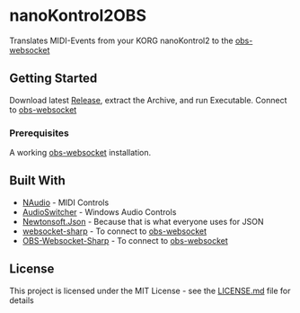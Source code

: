 # nanoKontrol2OBS

Translates MIDI-Events from your KORG nanoKontrol2 to the [obs-websocket](https://github.com/Palakis/obs-websocket)

## Getting Started

Download latest [Release](https://github.com/C9Glax/OBSKorgNanokontrol2/releases), extract the Archive, and run Executable.
Connect to [obs-websocket](https://github.com/Palakis/obs-websocket)

### Prerequisites

A working [obs-websocket](https://github.com/Palakis/obs-websocket) installation.

## Built With

* [NAudio](https://github.com/naudio/NAudio) - MIDI Controls
* [AudioSwitcher](https://github.com/xenolightning/AudioSwitcher) - Windows Audio Controls
* [Newtonsoft.Json](https://github.com/JamesNK/Newtonsoft.Json) - Because that is what everyone uses for JSON
* [websocket-sharp](https://github.com/sta/websocket-sharp) - To connect to [obs-websocket](https://github.com/Palakis/obs-websocket)
* [OBS-Websocket-Sharp](https://github.com/C9Glax/OBS-Websocket-Sharp) - To connect to [obs-websocket](https://github.com/Palakis/obs-websocket)

## License

This project is licensed under the MIT License - see the [LICENSE.md](LICENSE.md) file for details
